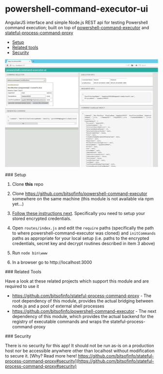 # powershell-command-executor-ui

AngularJS interface and simple Node.js REST api for testing Powershell command execution; built on top of [powershell-command-executor](https://github.com/bitsofinfo/powershell-command-executor) and [stateful-process-command-proxy](https://github.com/bitsofinfo/stateful-process-command-proxy)

* [Setup](#setup)
* [Related tools](#related)
* [Security](#security)

![Alt text](/diagram1.png "Diagram1")

###<a name="#setup"></a> Setup

1) Clone **this** repo

2) Clone https://github.com/bitsofinfo/powershell-command-executor somewhere on the same machine (this module is not available via npm yet...)

3) [Follow these instructions next](https://github.com/bitsofinfo/powershell-command-executor). Specifically you need to setup your stored encrypted credentials.

4) Open `routes/index.js` and edit the `require` paths (specifically the path to where powershell-command-executor was cloned) and `initCommands` paths as appropriate for your local setup (i.e. paths to the encrypted credentials, secret key and decrypt routines described in item 3 above)

5) Run `node bin\www`

6) In a browser go to http://localhost:3000



###<a id="related"></a> Related Tools

Have a look at these related projects which support this module and are required to use it

* https://github.com/bitsofinfo/stateful-process-command-proxy - The root dependency of this module, provides the actual bridging between node.js and a pool of external shell processes
* https://github.com/bitsofinfo/powershell-command-executor - The next dependency of this module, which provides the actual backend for the registry of executable commands and wraps the stateful-process-command-proxy

###<a id="security"></a> Security

There is no security for this app! It should not be run as-is on a production host nor be accessible anywhere other than localhost without modification to secure it. [Why? Read more here! https://github.com/bitsofinfo/stateful-process-command-proxy#security](https://github.com/bitsofinfo/stateful-process-command-proxy#security)
